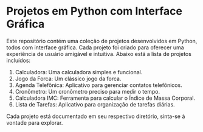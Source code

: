 # Projetos em Python com Interface Gráfica

Este repositório contém uma coleção de projetos desenvolvidos em Python, todos com interface gráfica. Cada projeto foi criado para oferecer uma experiência de usuário amigável e intuitiva. Abaixo está a lista de projetos incluídos:
01. Calculadora: Uma calculadora simples e funcional.
02. Jogo da Forca: Um clássico jogo da forca.
03. Agenda Telefônica: Aplicativo para gerenciar contatos telefônicos.
04. Cronômetro: Um cronômetro preciso para medir o tempo.
05. Calculadora IMC: Ferramenta para calcular o Índice de Massa Corporal.
06. Lista de Tarefas: Aplicativo para organização de tarefas diárias.

Cada projeto está documentado em seu respectivo diretório, sinta-se à vontade para explorar.
